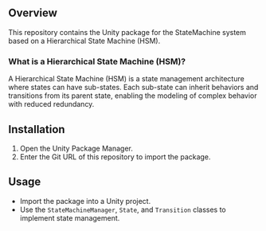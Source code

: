 ## Overview
This repository contains the Unity package for the StateMachine system based on a Hierarchical State Machine (HSM).

### What is a Hierarchical State Machine (HSM)?
A Hierarchical State Machine (HSM) is a state management architecture where states can have sub-states. Each sub-state can inherit behaviors and transitions from its parent state, enabling the modeling of complex behavior with reduced redundancy.

## Installation
1. Open the Unity Package Manager.
2. Enter the Git URL of this repository to import the package.

## Usage
- Import the package into a Unity project.
- Use the `StateMachineManager`, `State`, and `Transition` classes to implement state management.
